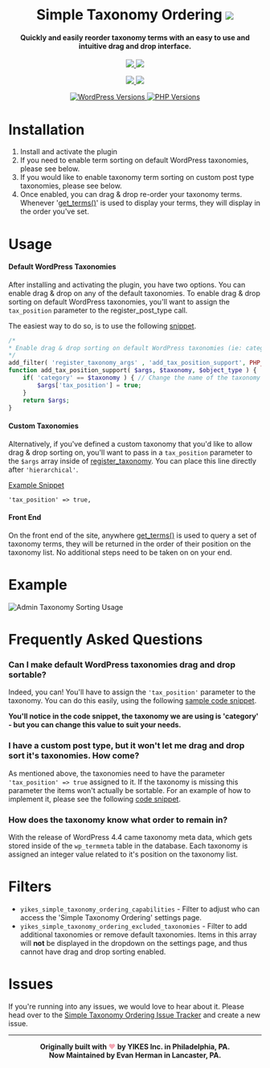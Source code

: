 <h1 align="center">Simple Taxonomy Ordering
	<a href="https://github.com/EvanHerman/Lity/releases/latest/">
		<img src="https://img.shields.io/static/v1?pluginVersion=&message=v2.3.4&label=&color=999&style=flat-square">
	</a>
</h1>

<h4 align="center">Quickly and easily reorder taxonomy terms with an easy to use and intuitive drag and drop interface.</h4>

<p align="center">
	<a href="https://github.com/EvanHerman/simple-taxonomy-ordering/actions/workflows/phpunit.yml?query=branch%3Amaster" target="_blank">
		<img src="https://github.com/EvanHerman/simple-taxonomy-ordering/actions/workflows/phpunit.yml/badge.svg?branch=master">
	</a>
	<a href="https://github.com/EvanHerman/simple-taxonomy-ordering/actions/workflows/wpcs.yml?query=branch%3Amaster" target="_blank">
		<img src="https://github.com/EvanHerman/simple-taxonomy-ordering/actions/workflows/wpcs.yml/badge.svg?branch=master">
	</a>
</p>

<p align="center">
	<a href="https://codeclimate.com/github/EvanHerman/simple-taxonomy-ordering/maintainability">
		<img src="https://api.codeclimate.com/v1/badges/82ec3b9e928a60ba91d2/maintainability" />
	</a>
	<a href="https://codeclimate.com/github/EvanHerman/simple-taxonomy-ordering/test_coverage">
		<img src="https://api.codeclimate.com/v1/badges/82ec3b9e928a60ba91d2/test_coverage" />
	</a>
</p>

<p align="center">
	<a href="https://wordpress.org/" target="_blank">
		<img src="https://img.shields.io/static/v1?label=&message=4.4+-+6.0&color=blue&style=flat-square&logo=wordpress&logoColor=white" alt="WordPress Versions">
	</a>
	<a href="https://www.php.net/" target="_blank">
		<img src="https://img.shields.io/static/v1?label=&message=5.6+-+8.0&color=777bb4&style=flat-square&logo=php&logoColor=white" alt="PHP Versions">
	</a>
</p>

Installation
===========
1. Install and activate the plugin
2. If you need to enable term sorting on default WordPress taxonomies, please see below.
3. If you would like to enable taxonomy term sorting on custom post type taxonomies, please see below.
4. Once enabled, you can drag & drop re-order your taxonomy terms. Whenever '[get_terms()](https://developer.wordpress.org/reference/functions/get_terms/)' is used to display your terms, they will display in the order you've set.

Usage
===========

#### Default WordPress Taxonomies
After installing and activating the plugin, you have two options. You can enable drag & drop on any of the default taxonomies. To enable drag & drop sorting on default WordPress taxonomies, you'll want to assign the `tax_position` parameter to the register_post_type call.

The easiest way to do so, is to use the following [snippet](https://gist.github.com/EvanHerman/4e83fda88d2b210dce95).

```php
/*
* Enable drag & drop sorting on default WordPress taxonomies (ie: categories) - (page/post)
*/
add_filter( 'register_taxonomy_args' , 'add_tax_position_support', PHP_INT_MAX, 3 );
function add_tax_position_support( $args, $taxonomy, $object_type ) {
	if( 'category' == $taxonomy ) { // Change the name of the taxonomy you want to enable drag&drop sort on
		$args['tax_position'] = true;
	}
	return $args;
}
```

#### Custom Taxonomies
Alternatively, if you've defined a custom taxonomy that you'd like to allow drag & drop sorting on, you'll want to pass in a `tax_position` parameter to the `$args` array inside of [register_taxonomy](https://codex.wordpress.org/Function_Reference/register_taxonomy). You can place this line directly after `'hierarchical'`.

[Example Snippet](https://gist.github.com/EvanHerman/170e2a46db4cecdeb607)

`'tax_position' => true,`


#### Front End
On the front end of the site, anywhere [get_terms()](https://developer.wordpress.org/reference/functions/get_terms/) is used to query a set of taxonomy terms, they will be returned in the order of their position on the taxonomy list. No additional steps need to be taken on on your end.

Example
=========
![Admin Taxonomy Sorting Usage](https://cldup.com/bFZrQxtCPT.gif)


Frequently Asked Questions
===========

### Can I make default WordPress taxonomies drag and drop sortable?

Indeed, you can! You'll have to assign the `'tax_position'` parameter to the taxonomy. You can do this easily, using the following [sample code snippet](https://gist.github.com/EvanHerman/4e83fda88d2b210dce95).

**You'll notice in the code snippet, the taxonomy we are using is 'category' - but you can change this value to suit your needs.**

### I have a custom post type, but it won't let me drag and drop sort it's taxonomies. How come?

As mentioned above, the taxonomies need to have the parameter	`'tax_position' => true` assigned to it. If the taxonomy is missing this parameter the items won't actually be sortable. For an example of how to implement it, please see the following [code snippet](https://gist.github.com/EvanHerman/170e2a46db4cecdeb607).

### How does the taxonomy know what order to remain in?

With the release of WordPress 4.4 came taxonomy meta data, which gets stored inside of the `wp_termmeta` table in the database. Each taxonomy is assigned an integer value related to it's position on the taxonomy list.

Filters
===========
* `yikes_simple_taxonomy_ordering_capabilities` - Filter to adjust who can access the 'Simple Taxonomy Ordering' settings page.
* `yikes_simple_taxonomy_ordering_excluded_taxonomies` - Filter to add additional taxonomies or remove default taxonomies. Items in this array will **not** be displayed in the dropdown on the settings page, and thus cannot have drag and drop sorting enabled.

Issues
===========
If you're running into any issues, we would love to hear about it. Please head over to the [Simple Taxonomy Ordering Issue Tracker](https://wordpress.org/support/plugin/simple-taxonomy-ordering/) and create a new issue.

_________________

<div align="center" style="font-weight: bold;">Originally built with <span style="color: #F3A4B2;">&hearts;</span> by YIKES Inc. in Philadelphia, PA.<br />Now Maintained by Evan Herman in Lancaster, PA.</div>
